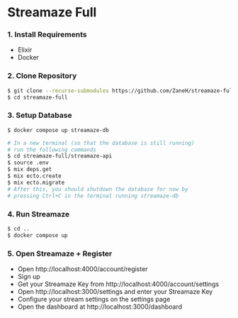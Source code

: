 # Streamaze Full

### 1. Install Requirements

- Elixir
- Docker

### 2. Clone Repository

```bash
$ git clone --recurse-submodules https://github.com/ZaneH/streamaze-full.git
$ cd streamaze-full
```

### 3. Setup Database

```bash
$ docker compose up streamaze-db

# In a new terminal (so that the database is still running)
# run the following commands
$ cd streamaze-full/streamaze-api
$ source .env
$ mix deps.get
$ mix ecto.create
$ mix ecto.migrate
# After this, you should shutdown the database for now by
# pressing Ctrl+C in the terminal running streamaze-db
```

### 4. Run Streamaze

```bash
$ cd ..
$ docker compose up
```

### 5. Open Streamaze + Register

- Open http://localhost:4000/account/register
- Sign up
- Get your Streamaze Key from http://localhost:4000/account/settings
- Open http://localhost:3000/settings and enter your Streamaze Key
- Configure your stream settings on the settings page
- Open the dashboard at http://localhost:3000/dashboard